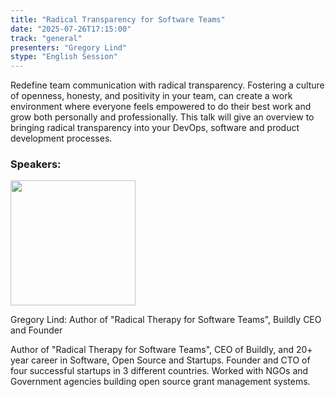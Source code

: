 ```yaml
---
title: "Radical Transparency for Software Teams"
date: "2025-07-26T17:15:00"
track: "general"
presenters: "Gregory Lind"
stype: "English Session"
---
```


Redefine team communication with radical transparency.  Fostering a culture of openness, honesty, and positivity in your team, can create a work environment where everyone feels empowered to do their best work and grow both personally and professionally.  This talk will give an overview to bringing radical transparency into your DevOps, software and product development processes.

### Speakers:


<img src="https://sessionize.com/image/a2ff-400o400o1-s5BFvtTz2tqV3PWZFaWQJo.png" width="200" /><br/>

Gregory Lind: Author of "Radical Therapy for Software Teams", Buildly CEO and Founder

Author of "Radical Therapy for Software Teams", CEO of Buildly, and 20+ year career in Software, Open Source and Startups. Founder and CTO of four successful startups in 3 different countries. Worked with NGOs and Government agencies building open source grant management systems.